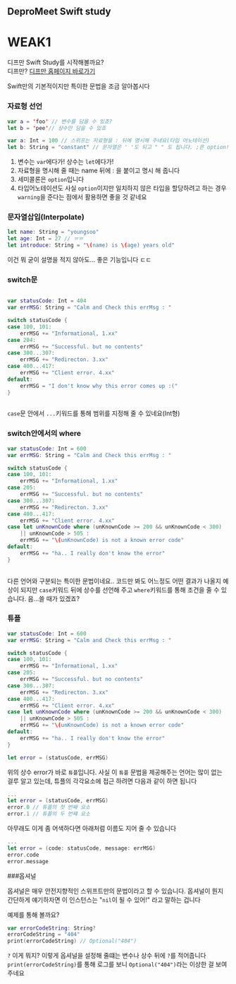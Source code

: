 ## DeproMeet Swift study

WEAK1
===

디프만 Swift Study를 시작해볼까요?   
디프만? [디프만 홈페이지 바로가기](http://www.depromeet.com/)


Swift만의 기본적이지만 특이한 문법을 조금 알아봅시다

### 자료형 선언 

```swift
var a = 'foo' // 변수를 담을 수 있죠?
let b = 'pee'// 상수만 담을 수 있죠

var a: Int = 100 // 스위프는 자료형을 : 뒤에 명시해 주네요(타입 어노테이션)
let b: String = "constant" // 문자열은 ' '도 되고 " " 도 됩니다. ;은 option!
```
1. 변수는 `var`에다가! 상수는 `let`에다가!   
2. 자료형을 명시해 줄 때는 name 뒤에 : 을 붙이고 명시 해 줍니다   
3. 세미콜론은 ``option``입니다   
4. 타입어노테이션도 사실 ``option``이지만 일치하지 않은 타입을 할당하려고 하는 경우 ``warning``을 준다는 점에서 활용하면 좋을 것 같네요

### 문자열삽입(Interpolate) 

```swift
let name: String = "youngsoo"
let age: Int = 27 // ㅠㅠ
let introduce: String = "\(name) is \(age) years old"
```
이건 뭐 굳이 설명을 적지 않아도... 좋은 기능입니다 ㄷㄷ   

### switch문 

```swift

var statusCode: Int = 404
var errMSG: String = "Calm and Check this errMsg : "

switch statusCode {
case 100, 101:
    errMSG += "Informational, 1.xx"
case 204:
    errMSG += "Successful. but no contents"
case 300...307:
    errMSG += "Redirecton. 3.xx"
case 400...417:
    errMSG += "Client error. 4.xx"
default:
    errMSG = "I don't know why this error comes up :("
}
	
```
`case`문 안에서 `...`키워드를 통해 범위를 지정해 줄 수 있네요(Int형)

### switch안에서의 where


```swift
var statusCode: Int = 600
var errMSG: String = "Calm and Check this errMsg : "

switch statusCode {
case 100, 101:
    errMSG += "Informational, 1.xx"
case 205:
    errMSG += "Successful. but no contents"
case 300...307:
    errMSG += "Redirecton. 3.xx"
case 400...417:
    errMSG += "Client error. 4.xx"
case let unKnownCode where (unKnownCode >= 200 && unKnownCode < 300)
    || unKnownCode > 505 :
    errMSG += "\(unKnownCode) is not a known error code"
default:
    errMSG += "ha.. I really don't know the error"
}
	
```
다른 언어와 구분되는 특이한 문법이네요.. 코드만 봐도 어느정도 어떤 결과가 나올지 예상이 되지만 `case`키워드 뒤에 상수를 선언해 주고 `where`키워드를 통해 조건을 줄 수 있습니다.
음...쓸 때가 있겠죠?


### 튜플
```swift
var statusCode: Int = 600
var errMSG: String = "Calm and Check this errMsg : "

switch statusCode {
case 100, 101:
    errMSG += "Informational, 1.xx"
case 205:
    errMSG += "Successful. but no contents"
case 300...307:
    errMSG += "Redirecton. 3.xx"
case 400...417:
    errMSG += "Client error. 4.xx"
case let unKnownCode where (unKnownCode >= 200 && unKnownCode < 300)
    || unKnownCode > 505 :
    errMSG += "\(unKnownCode) is not a known error code"
default:
    errMSG += "ha.. I really don't know the error"
}

let error = (statusCode, errMSG)

```
위의 상수 error가 바로 `튜플`입니다. 사실 이 `튜플` 문법을 제공해주는 언어는 많이 없는 걸루 알고 있는데, 튜플의 각각요소에 접근 하려면 다음과 같이 하면 됩니다

```swift
...
let error = (statusCode, errMSG)
error.0 // 튜플의 첫 번째 요소
error.1 // 튜플의 두 번쨰 요소

```

아무래도 이게 좀 어색하다면 아래처럼 이름도 지어 줄 수 있습니다

```swift
...
let error = (code: statusCode, message: errMSG)
error.code 
error.message 

```

###옵셔널

옵셔널은 매우 안전지향적인 스위프트만의 문법이라고 할 수 있습니다.
옵셔널이 뭔지 간단하게 얘기하자면 이 인스턴스는 "`nil`이 될 수 있어!" 라고 말하는 겁니다

예제를 통해 볼까요?

```swift
var errorCodeString: String?
errorCodeString = "404"
print(errorCodeString) // Optional("404")
```

`?` 이게 뭐지? 이렇게 옵셔널을 설정해 줄떄는 변수나 상수 뒤에 `?`를 적어줍니다
`print(errorCodeString)`를 통해 로그를 보니 `Optional("404")`라는 이상한 걸 보여주네요
